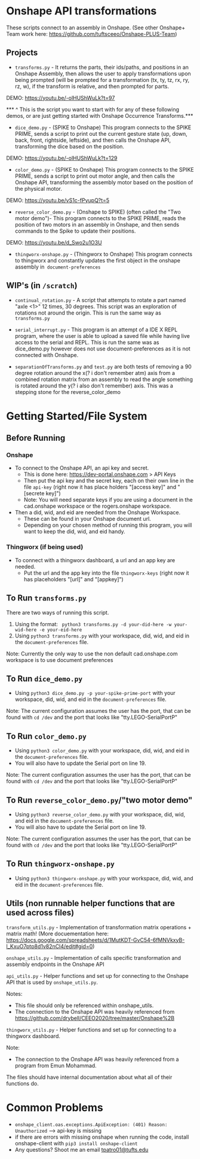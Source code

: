 # Onshape API transformations
These scripts connect to an assembly in Onshape.
(See other Onshape+ Team work here: https://github.com/tuftsceeo/Onshape-PLUS-Team)

## Projects
- ```transforms.py``` - It returns the parts, their ids/paths, and positions in an Onshape Assembly, then allows the user to apply transformations upon being prompted (will be prompted for a transformation (tx, ty, tz, rx, ry, rz, w), if the transform is relative, and then prompted for parts.

DEMO: https://youtu.be/-olHUShWuLk?t=97

*** ^ This is the script you want to start with for any of these following demos, or are just getting started with Onshape Occurrence Transforms.***

- ```dice_demo.py``` - (SPIKE to Onshape)
This program connects to the SPIKE PRIME, sends a script to print out the current gesture state (up, down, back, front, rightside, leftside), and then calls the Onshape API, transforming the dice based on the position.

DEMO: https://youtu.be/-olHUShWuLk?t=129

- ```color_demo.py``` - (SPIKE to Onshape)
This program connects to the SPIKE PRIME, sends a script to print out motor angle, and then calls the Onshape API, transforming the assembly motor based on the position of the physical motor.

DEMO: https://youtu.be/vS1c-fPyupQ?t=5

- ```reverse_color_demo.py``` - (Onshape to SPIKE)
(often called the "Two motor demo")- This program connects to the SPIKE PRIME, reads the position of two motors in an assembly in Onshape, and then sends commands to the Spike to update their positions.

DEMO: https://youtu.be/d_Swo2u1O3U

- ```thingworx-onshape.py``` - (Thingworx to Onshape)
This program connects to thingworx and constantly updates the first object in the onshape assembly in``` document-preferences```

## WIP's (in ```/scratch```)
- ```continual_rotation.py``` - A script that attempts to rotate a part named "axle <1>" 12 times, 30 degrees. This script was an exploration of rotations not around the origin. This is run the same way as ```transforms.py```

- ```serial_interrupt.py``` - This program is an attempt of a IDE X REPL program, where the user is able to upload a saved file while having live access to the serial and REPL. This is run the same was as dice_demo.py however does not use document-preferences as it is not connected with Onshape.

- ```separationOfTransforms.py``` and ```test.py``` are both tests of removing a 90 degree rotation around the x(? i don't remember atm) axis from a combined rotation matrix from an assembly to read the angle something is rotated around the y(? i also don't remember) axis. This was a stepping stone for the reverse_color_demo

# Getting Started/File System
## Before Running 

### Onshape
- To connect to the Onshape API, an api key and secret.
  - This is done here: https://dev-portal.onshape.com > API Keys
  - Then put the api key and the secret key, each on their own line in the file ```api-key``` (right now it has place holders "[access key]" and "[secrete key]")
  - Note: You will need separate keys if you are using a document in the cad.onshape workspace or the rogers.onshape workspace.
- Then a did, wid, and eid are needed from the Onshape Workspace.
  - These can be found in your Onshape document url.
  - Depending on your chosen method of running this program, you will want to keep the did, wid, and eid handy.

### Thingworx (if being used)
- To connect with a thingworx dashboard, a url and an app key are needed.
  - Put the url and the app key into the file ```thingworx-keys``` (right
  now it has placeholders "[url]" and "[appkey]")

## To Run ```transforms.py```
There are two ways of running this script.
1. Using the format:
``` python3 transforms.py -d your-did-here -w your-wid-here -e your-eid-here```
2. Using ```python3 transforms.py``` with your workspace, did, wid, and eid in the ```document-preferences``` file.

Note: Currently the only way to use the non default cad.onshape.com workspace is to use document preferences

## To Run ```dice_demo.py```
- Using ```python3 dice_demo.py -p your-spike-prime-port``` with your workspace, did, wid, and eid in the ```document-preferences``` file.

Note: The current configuration assumes the user has the port, that can be found with ```cd /dev``` and the port that looks like "tty.LEGO-SerialPortP" 

## To Run ```color_demo.py```
- Using ```python3 color_demo.py``` with your workspace, did, wid, and eid in the ```document-preferences``` file.
- You will also have to update the Serial port on line 19.

Note: The current configuration assumes the user has the port, that can be found with ```cd /dev``` and the port that looks like "tty.LEGO-SerialPortP" 

## To Run ```reverse_color_demo.py```/"two motor demo"
- Using ```python3 reverse_color_demo.py``` with your workspace, did, wid, and eid in the ```document-preferences``` file.
- You will also have to update the Serial port on line 19.

Note: The current configuration assumes the user has the port, that can be found with ```cd /dev``` and the port that looks like "tty.LEGO-SerialPortP" 

## To Run ```thingworx-onshape.py```
- Using ```python3 thingworx-onshape.py``` with your workspace, did, wid, and eid in the ```document-preferences``` file.

## Utils (non runnable helper functions that are used across files)
```transform_utils.py``` - Implementation of transformation matrix operations + matrix math! (More docuementation here: https://docs.google.com/spreadsheets/d/1MutKDT-GvC54-6fMNVkxyB-l_KxuO7ptp8d1v82nCl4/edit#gid=0)

```onshape_utils.py``` - Implementation of calls specific transformation and assembly endpoints in the Onshape API

```api_utils.py``` - Helper functions and set up for connecting to the Onshape API that is used by ```onshape_utils.py```.
  
  Notes:
  - This file should only be referenced within onshape_utils.
  - The connection to the Onshape API was heavily referenced from
  https://github.com/drybell/CEEO2020/tree/master/Onshape%2B

```thingworx_utils.py``` - Helper functions and set up for connecting to a thingworx dashboard.
  
  Note:
  - The connection to the Onshape API was heavily referenced from a program from Emun Mohammad.

The files should have internal documentation about what all of their functions do.

# Common Problems

- ```onshape_client.oas.exceptions.ApiException: (401) Reason: Unauthorized```
--> api-key is missing
- if there are errors with missing onshape when running the code, install onshape-client with ```pip3 install onshape-client```
- Any questions? Shoot me an email tpatro01@tufts.edu
